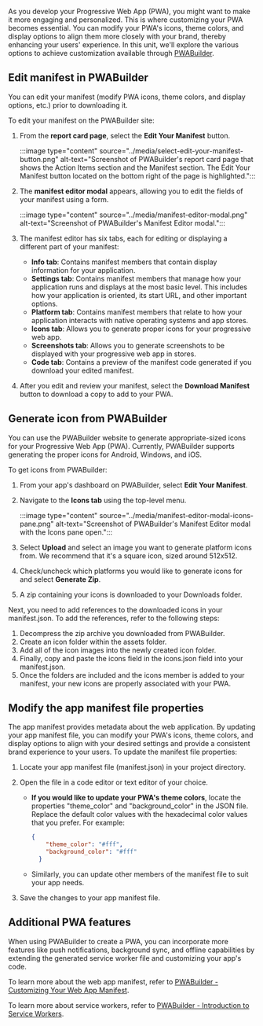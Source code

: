 As you develop your Progressive Web App (PWA), you might want to make it more engaging and personalized. This is where customizing your PWA becomes essential. You can modify your PWA's icons, theme colors, and display options to align them more closely with your brand, thereby enhancing your users' experience. In this unit, we'll explore the various options to achieve customization available through [PWABuilder](https://aka.ms/pwa/mslearn/data).

## Edit manifest in PWABuilder

You can edit your manifest (modify PWA icons, theme colors, and display options, etc.) prior to downloading it.

To edit your manifest on the PWABuilder site:

1. From the **report card page**, select the **Edit Your Manifest** button.

    :::image type="content" source="../media/select-edit-your-manifest-button.png" alt-text="Screenshot of PWABuilder's report card page that shows the Action Items section and the Manifest section.  The Edit Your Manifest button located on the bottom right of the page is highlighted.":::

1. The **manifest editor modal** appears, allowing you to edit the fields of your manifest using a form.

    :::image type="content" source="../media/manifest-editor-modal.png" alt-text="Screenshot of PWABuilder's Manifest Editor modal.":::

1. The manifest editor has six tabs, each for editing or displaying a different part of your manifest:

   - **Info tab**: Contains manifest members that contain display information for your application.
   - **Settings tab**: Contains manifest members that manage how your application runs and displays at the most basic level. This includes how your application is oriented, its start URL, and other important options.
   - **Platform tab**: Contains manifest members that relate to how your application interacts with native operating systems and app stores.
   - **Icons tab**: Allows you to generate proper icons for your progressive web app.
   - **Screenshots tab**: Allows you to generate screenshots to be displayed with your progressive web app in stores.
   - **Code tab**: Contains a preview of the manifest code generated if you download your edited manifest.

1. After you edit and review your manifest, select the **Download Manifest** button to download a copy to add to your PWA.

## Generate icon from PWABuilder

You can use the PWABuilder website to generate appropriate-sized icons for your Progressive Web App (PWA). Currently, PWABuilder supports generating the proper icons for Android, Windows, and iOS.

To get icons from PWABuilder:

1. From your app's dashboard on PWABuilder, select **Edit Your Manifest**.
1. Navigate to the **Icons tab** using the top-level menu.

    :::image type="content" source="../media/manifest-editor-modal-icons-pane.png" alt-text="Screenshot of PWABuilder's Manifest Editor modal with the Icons pane open.":::

1. Select **Upload** and select an image you want to generate platform icons from. We recommend that it's a square icon, sized around 512x512.
1. Check/uncheck which platforms you would like to generate icons for and select **Generate Zip**.
1. A zip containing your icons is downloaded to your Downloads folder.

Next, you need to add references to the downloaded icons in your manifest.json. To add the references, refer to the following steps:

1. Decompress the zip archive you downloaded from PWABuilder.
1. Create an icon folder within the assets folder.
1. Add all of the icon images into the newly created icon folder.
1. Finally, copy and paste the icons field in the icons.json field into your manifest.json.
1. Once the folders are included and the icons member is added to your manifest, your new icons are properly associated with your PWA.

## Modify the app manifest file properties

The app manifest provides metadata about the web application. By updating your app manifest file, you can modify your PWA's icons, theme colors, and display options to align with your desired settings and provide a consistent brand experience to your users. To update the manifest file properties:

1. Locate your app manifest file (manifest.json) in your project directory.
1. Open the file in a code editor or text editor of your choice.

   - **If you would like to update your PWA's theme colors**, locate the properties "theme_color" and "background_color" in the JSON file. Replace the default color values with the hexadecimal color values that you prefer. For example:

      ```json
      {
          "theme_color": "#fff",
          "background_color": "#fff"
        }
      ```

   - Similarly, you can update other members of the manifest file to suit your app needs.

1. Save the changes to your app manifest file.

## Additional PWA features

When using PWABuilder to create a PWA, you can incorporate more features like push notifications, background sync, and offline capabilities by extending the generated service worker file and customizing your app's code.

To learn more about the web app manifest, refer to [PWABuilder - Customizing Your Web App Manifest](https://docs.pwabuilder.com/#/builder/manifest).

To learn more about service workers, refer to [PWABuilder - Introduction to Service Workers](https://docs.pwabuilder.com/#/home/sw-intro).
